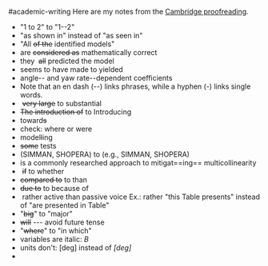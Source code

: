 #academic-writing
Here are my notes from the [Cambridge proofreading](https://proofreading.org/).
* "1 to 2" to "1--2" 
* "as shown in" instead of "as seen in"
* "All ~~of the~~ identified models" 
* are  ~~considered as~~ mathematically correct
* they  ~~all~~ predicted the model
* seems to have made to yielded
* angle-- and yaw rate--dependent coefficients
* Note that an en dash (--) links phrases, while a hyphen (-) links single words.
*  ~~very large~~ to substantial
* ~~The introduction of~~ to Introducing
* toward~~s~~
* check: where or were
* model~~l~~ing 
* ~~some~~ tests
* (SIMMAN, SHOPERA) to (e.g., SIMMAN, SHOPERA)
* is a commonly researched approach to mitigat==ing== multicollinearity
*  ~~if~~ to whether
* ~~compared to~~ to than
* ~~due to~~ to because of
*  rather active than passive voice Ex.: rather "this Table presents" instead of "are presented in Table"
* "~~big~~" to "major"
* ~~will~~ --- avoid future tense
* "~~where~~" to "in which"
* variables are italic: $B$
* units don't: \[deg\] instead of *\[deg\]*
* 